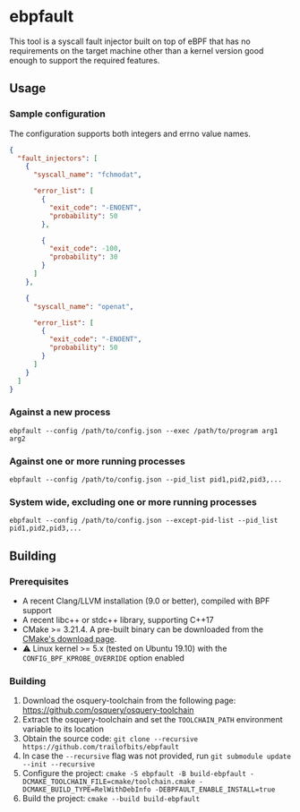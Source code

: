 # ebpfault

This tool is a syscall fault injector built on top of eBPF that has no requirements on the target machine other than a kernel version good enough to support the required features.

## Usage

### Sample configuration

The configuration supports both integers and errno value names.

```json
{
  "fault_injectors": [
    {
      "syscall_name": "fchmodat",

      "error_list": [
        {
          "exit_code": "-ENOENT",
          "probability": 50
        },

        {
          "exit_code": -100,
          "probability": 30
        }
      ]
    },

    {
      "syscall_name": "openat",

      "error_list": [
        {
          "exit_code": "-ENOENT",
          "probability": 50
        }
      ]
    }
  ]
}
```

### Against a new process

```
ebpfault --config /path/to/config.json --exec /path/to/program arg1 arg2
```

### Against one or more running processes

```
ebpfault --config /path/to/config.json --pid_list pid1,pid2,pid3,...
```

### System wide, excluding one or more running processes

```
ebpfault --config /path/to/config.json --except-pid-list --pid_list pid1,pid2,pid3,...
```

## Building

### Prerequisites
* A recent Clang/LLVM installation (9.0 or better), compiled with BPF support
* A recent libc++ or stdc++ library, supporting C++17
* CMake >= 3.21.4. A pre-built binary can be downloaded from the [CMake's download page](https://cmake.org/download/).
* :warning: Linux kernel >= 5.x (tested on Ubuntu 19.10) with the `CONFIG_BPF_KPROBE_OVERRIDE` option enabled

### Building

1. Download the osquery-toolchain from the following page: https://github.com/osquery/osquery-toolchain
2. Extract the osquery-toolchain and set the `TOOLCHAIN_PATH` environment variable to its location
3. Obtain the source code: `git clone --recursive https://github.com/trailofbits/ebpfault`
4. In case the `--recursive` flag was not provided, run `git submodule update --init --recursive`
7. Configure the project: `cmake -S ebpfault -B build-ebpfault -DCMAKE_TOOLCHAIN_FILE=cmake/toolchain.cmake -DCMAKE_BUILD_TYPE=RelWithDebInfo -DEBPFAULT_ENABLE_INSTALL=true`
8. Build the project: `cmake --build build-ebpfault`
